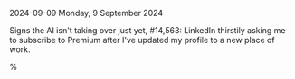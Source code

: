 2024-09-09 Monday,  9 September 2024

Signs the AI isn't taking over just yet, \#14,563: LinkedIn thirstily asking me to subscribe to Premium after I've updated my profile to a new place of work. 

%
